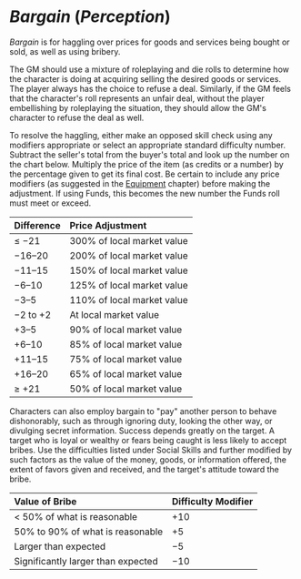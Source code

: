 # *Bargain* (*Perception*)

*Bargain* is for haggling over prices for goods and services being bought or sold, as well as using bribery.

The GM should use a mixture of roleplaying and die rolls to determine how the character is doing at acquiring selling
the desired goods or services. The player always has the choice to refuse a deal. Similarly, if the GM feels that the
character's roll represents an unfair deal, without the player embellishing by roleplaying the situation, they should
allow the GM's character to refuse the deal as well.

To resolve the haggling, either make an opposed skill check using any modifiers appropriate or select an appropriate
standard difficulty number. Subtract the seller's total from the buyer's total and look up the number on the chart
below. Multiply the price of the item (as credits or a number) by the percentage given to get its final cost. Be certain
to include any price modifiers (as suggested in the [Equipment](equipment.md) chapter) before making the adjustment. If
using Funds, this becomes the new number the Funds roll must meet or exceed.

| Difference  | Price Adjustment           |
| :---------- | :------------------------- |
| ≤ −21       | 300% of local market value |
| −16–20      | 200% of local market value |
| −11–15      | 150% of local market value |
| −6–10       | 125% of local market value |
| −3–5        | 110% of local market value |
| −2 to +2    | At local market value      |
| +3–5        | 90% of local market value  |
| +6–10       | 85% of local market value  |
| +11–15      | 75% of local market value  |
| +16–20      | 65% of local market value  |
| ≥ +21       | 50% of local market value  |

Characters can also employ bargain to "pay" another person to behave dishonorably, such as through ignoring duty,
looking the other way, or divulging secret information. Success depends greatly on the target. A target who is loyal or
wealthy or fears being caught is less likely to accept bribes. Use the difficulties listed under Social Skills and
further modified by such factors as the value of the money, goods, or information offered, the extent of favors given
and received, and the target's attitude toward the bribe.

| Value of Bribe                     | Difficulty Modifier |
| :--------------------------------- | :------------------ |
| < 50% of what is reasonable        | +10                 |
| 50% to 90% of what is reasonable   | +5                  |
| Larger than expected               | −5                  |
| Significantly larger than expected | −10                 |
